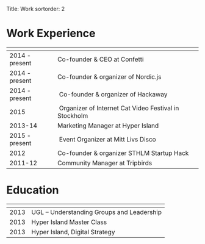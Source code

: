 Title: Work
sortorder: 2


# Work Experience

<i></i> | <i></i>
--- | ---
2014 - present | Co-founder & CEO at Confetti
2014 - present | Co-founder & organizer of Nordic.js
2014 - present | Co-founder & organizer of Hackaway
2015 | Organizer of Internet Cat Video Festival in Stockholm
2013-14 | Marketing Manager at Hyper Island 
2015 - present | Event Organizer at Mitt Livs Disco
2012 | Co-founder & organizer STHLM Startup Hack
2011-12 | Community Manager at Tripbirds


# Education

<i></i> | <i></i>
--- | ---
2013 | UGL – Understanding Groups and Leadership
2013 | Hyper Island Master Class
2013 | Hyper Island, Digital Strategy
